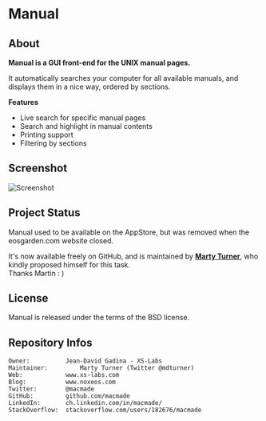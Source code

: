 Manual
======

About
-----

**Manual is a GUI front-end for the UNIX manual pages.**

It automatically searches your computer for all available manuals, and displays them in a nice way, ordered by sections.

**Features**
 - Live search for specific manual pages
 - Search and highlight in manual contents
 - Printing support
 - Filtering by sections

Screenshot
----------

![Screenshot](http://www.xs-labs.com/uploads/image/misc/manual.png)

Project Status
--------------

Manual used to be available on the AppStore, but was removed when the eosgarden.com website closed.

It's now available freely on GitHub, and is maintained by [**Marty Turner**](au.linkedin.com/in/martyturner), who kindly proposed himself for this task.  
Thanks Martin : )

License
-------

Manual is released under the terms of the BSD license.

Repository Infos
----------------

    Owner:			Jean-David Gadina - XS-Labs
    Maintainer:			Marty Turner (Twitter @mdturner)
    Web:			www.xs-labs.com
    Blog:			www.noxeos.com
    Twitter:		@macmade
    GitHub:			github.com/macmade
    LinkedIn:		ch.linkedin.com/in/macmade/
    StackOverflow:	stackoverflow.com/users/182676/macmade
